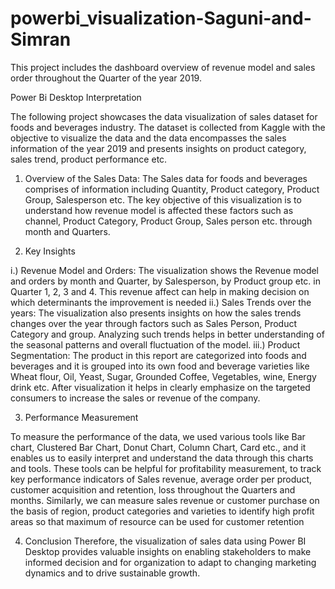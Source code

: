 # powerbi_visualization-Saguni-and-Simran
This project includes the dashboard overview of revenue model and sales order throughout the Quarter of the year 2019.

Power Bi Desktop Interpretation

The following project showcases the data visualization of sales dataset for foods and beverages industry. The dataset is collected from Kaggle with the objective to visualize the data and the data encompasses the sales information of the year 2019 and presents insights on product category, sales trend, product performance etc.
1.	Overview of the Sales Data:
The Sales data for foods and beverages comprises of information including Quantity, Product category, Product Group, Salesperson etc. The key objective of this visualization is to understand how revenue model is affected these factors such as channel, Product Category, Product Group, Sales person etc. through month and Quarters.

3.	Key Insights

i.)	Revenue Model and Orders: The visualization shows the Revenue model and orders by month and Quarter, by Salesperson, by Product group etc. in Quarter 1, 2, 3 and 4. This revenue affect can help in making decision on which determinants the improvement is needed
ii.)	Sales Trends over the years: The visualization also presents insights on how the sales trends changes over the year through factors such as Sales Person, Product Category and group. Analyzing such trends helps in better understanding of the seasonal patterns and overall fluctuation of the model.
iii.)	Product Segmentation: The product in this report are categorized into foods and beverages and it is grouped into its own food and beverage varieties like Wheat flour, Oil, Yeast, Sugar, Grounded Coffee, Vegetables, wine, Energy drink etc. After visualization it helps in clearly emphasize on the targeted consumers to increase the sales or revenue of the company.

3.	Performance Measurement

To measure the performance of the data, we used various tools like Bar chart, Clustered Bar Chart, Donut Chart, Column Chart, Card etc., and it enables us to easily interpret and understand the data through this charts and tools. These tools can be helpful for profitability measurement, to track key performance indicators of Sales revenue, average order per product, customer acquisition and retention, loss throughout the Quarters and months. Similarly, we can measure sales revenue or customer purchase on the basis of region, product categories and varieties to identify high profit areas so that maximum of resource can be used for customer retention 

4.	Conclusion
Therefore, the visualization of sales data using Power BI Desktop provides valuable insights on enabling stakeholders to make informed decision and for organization to adapt to changing marketing dynamics and to drive sustainable growth.
